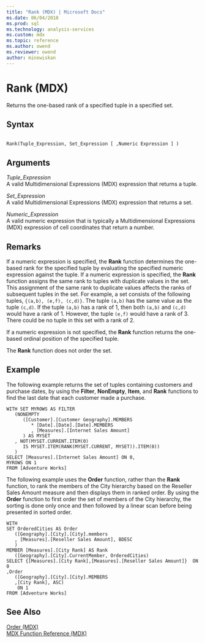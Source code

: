 ```yaml
---
title: "Rank (MDX) | Microsoft Docs"
ms.date: 06/04/2018
ms.prod: sql
ms.technology: analysis-services
ms.custom: mdx
ms.topic: reference
ms.author: owend
ms.reviewer: owend
author: minewiskan
---
```

# Rank (MDX)


  Returns the one-based rank of a specified tuple in a specified set.  
  
## Syntax  
  
```  
  
Rank(Tuple_Expression, Set_Expression [ ,Numeric Expression ] )  
```  
  
## Arguments  
 *Tuple_Expression*  
 A valid Multidimensional Expressions (MDX) expression that returns a tuple.  
  
 *Set_Expression*  
 A valid Multidimensional Expressions (MDX) expression that returns a set.  
  
 *Numeric_Expression*  
 A valid numeric expression that is typically a Multidimensional Expressions (MDX) expression of cell coordinates that return a number.  
  
## Remarks  
 If a numeric expression is specified, the **Rank** function determines the one-based rank for the specified tuple by evaluating the specified numeric expression against the tuple. If a numeric expression is specified, the **Rank** function assigns the same rank to tuples with duplicate values in the set. This assignment of the same rank to duplicate values affects the ranks of subsequent tuples in the set. For example, a set consists of the following tuples, `{(a,b), (e,f), (c,d)}`. The tuple `(a,b)` has the same value as the tuple `(c,d)`. If the tuple `(a,b)` has a rank of 1, then both `(a,b)` and `(c,d)` would have a rank of 1. However, the tuple `(e,f)` would have a rank of 3. There could be no tuple in this set with a rank of 2.  
  
 If a numeric expression is not specified, the **Rank** function returns the one-based ordinal position of the specified tuple.  
  
 The **Rank** function does not order the set.  
  
## Example  
 The following example returns the set of tuples containing customers and purchase dates, by using the **Filter**, **NonEmpty**, **Item**, and **Rank** functions to find the last date that each customer made a purchase.  
  
```  
WITH SET MYROWS AS FILTER  
   (NONEMPTY  
      ([Customer].[Customer Geography].MEMBERS  
         * [Date].[Date].[Date].MEMBERS  
         , [Measures].[Internet Sales Amount]  
      ) AS MYSET  
   , NOT(MYSET.CURRENT.ITEM(0)  
      IS MYSET.ITEM(RANK(MYSET.CURRENT, MYSET)).ITEM(0))  
   )  
SELECT [Measures].[Internet Sales Amount] ON 0,  
MYROWS ON 1  
FROM [Adventure Works]  
```  
  
 The following example uses the **Order** function, rather than the **Rank** function, to rank the members of the City hierarchy based on the Reseller Sales Amount measure and then displays them in ranked order. By using the **Order** function to first order the set of members of the City hierarchy, the sorting is done only once and then followed by a linear scan before being presented in sorted order.  
  
```  
WITH   
SET OrderedCities AS Order  
   ([Geography].[City].[City].members  
   , [Measures].[Reseller Sales Amount], BDESC  
   )  
MEMBER [Measures].[City Rank] AS Rank  
   ([Geography].[City].CurrentMember, OrderedCities)  
SELECT {[Measures].[City Rank],[Measures].[Reseller Sales Amount]}  ON 0   
,Order  
   ([Geography].[City].[City].MEMBERS  
   ,[City Rank], ASC)  
    ON 1  
FROM [Adventure Works]  
```  
  
## See Also  
 [Order &#40;MDX&#41;](../mdx/order-mdx.md)   
 [MDX Function Reference &#40;MDX&#41;](../mdx/mdx-function-reference-mdx.md)  
  
  
